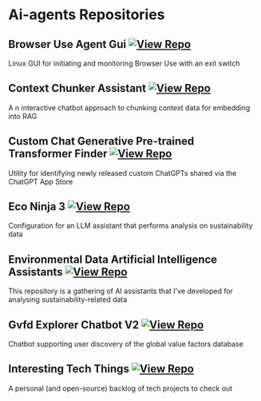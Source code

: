 # Ai-agents Repositories

## Browser Use Agent Gui [![View Repo](https://img.shields.io/badge/view-repo-green)](https://github.com/danielrosehill/Browser-Use-Agent-GUI)
Linux GUI for initiating and monitoring Browser Use with an exit switch

## Context Chunker Assistant [![View Repo](https://img.shields.io/badge/view-repo-green)](https://github.com/danielrosehill/Context-Chunker-Assistant)
A n interactive chatbot approach to chunking context data for embedding into RAG

## Custom Chat Generative Pre-trained Transformer Finder [![View Repo](https://img.shields.io/badge/view-repo-green)](https://github.com/danielrosehill/Custom-Chat-GPT-Finder)
Utility for identifying newly released custom ChatGPTs shared via the ChatGPT App Store

## Eco Ninja 3 [![View Repo](https://img.shields.io/badge/view-repo-green)](https://github.com/danielrosehill/Eco-Ninja-3)
Configuration for an LLM assistant that performs analysis on sustainability data

## Environmental Data   Artificial Intelligence Assistants [![View Repo](https://img.shields.io/badge/view-repo-green)](https://github.com/danielrosehill/Environmental-Data---AI-Assistants)
This repository is a gathering of AI assistants that I've developed for analysing sustainability-related data

## Gvfd Explorer Chatbot V2 [![View Repo](https://img.shields.io/badge/view-repo-green)](https://github.com/danielrosehill/GVFD-Explorer-Chatbot-V2)
Chatbot supporting user discovery of the global value factors database

## Interesting Tech Things [![View Repo](https://img.shields.io/badge/view-repo-green)](https://github.com/danielrosehill/Interesting-Tech-Things)
A personal (and open-source) backlog of tech projects to check out

